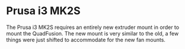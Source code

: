 # Prusa i3 MK2S



  
The Prusa i3 MK2S requires an entirely new extruder mount in order to mount the QuadFusion. The new mount is very similar to the old, a few things were just shifted to accommodate for the new fan mounts.  


